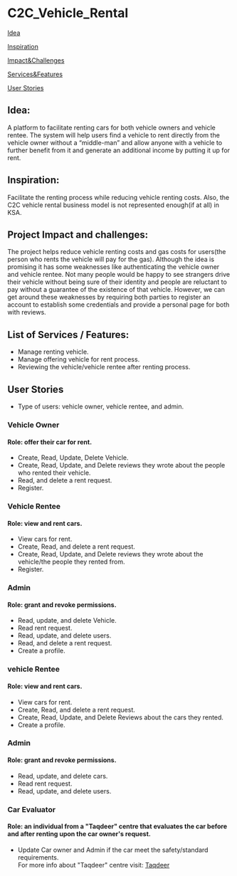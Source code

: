 # C2C_Vehicle_Rental
[Idea](https://github.com/jawaher-alqotym/C2C_Car_Rental/blob/main/README.md#idea "Idea")

[Inspiration](https://github.com/jawaher-alqotym/C2C_Car_Rental/blob/main/README.md#inspiration "Inspiration")

[Impact&Challenges](https://github.com/jawaher-alqotym/C2C_Car_Rental/blob/main/README.md#project-impact-and-challenges "Impact&Challenges")

[Services&Features](https://github.com/jawaher-alqotym/C2C_Car_Rental/blob/main/README.md#list-of-services--features "Services&Features")

[User Stories](https://github.com/jawaher-alqotym/C2C_Car_Rental/blob/main/README.md#user-stories "User Stories")
## Idea:
A platform to facilitate renting cars for both vehicle owners and vehicle rentee. The system will help users find a vehicle to rent directly from the vehicle owner without a “middle-man” and allow anyone with a vehicle to further benefit from it and generate an additional income by putting it up for rent.

## Inspiration:
Facilitate the renting process while reducing vehicle renting costs. Also, the C2C vehicle rental business model is not represented enough(if at all) in KSA.

## Project Impact and challenges:
The project helps reduce vehicle renting costs and gas costs for users(the person who rents the vehicle will pay for the gas). Although the idea is promising it has some weaknesses like authenticating the vehicle owner and vehicle rentee. Not many people would be happy to see strangers drive their vehicle without being sure of their identity and people are reluctant to pay without a guarantee of the existence of that vehicle. However, we can get around these weaknesses by requiring both parties to register an account to establish some credentials and provide a personal page for both with reviews.

## List of Services / Features:
- Manage renting vehicle.
- Manage offering vehicle for rent process.
- Reviewing the vehicle/vehicle rentee after renting process.


## User Stories
- Type of users: vehicle owner, vehicle rentee, and admin.

### Vehicle Owner
#### Role: offer their car for rent.
- Create, Read, Update, Delete Vehicle.
- Create, Read, Update, and Delete reviews they wrote about the people who rented their vehicle.
- Read, and delete a rent request.
- Register.


### Vehicle Rentee
#### Role: view and rent cars.
- View cars for rent.
- Create, Read, and delete a rent request.
- Create, Read, Update, and Delete reviews they wrote about the vehicle/the people they rented from.
- Register.

### Admin
#### Role: grant and revoke permissions.
- Read, update, and delete Vehicle. 
- Read rent request.
- Read, update, and delete users.
- Read, and delete a rent request.
- Create a profile.


### vehicle Rentee
#### Role: view and rent cars.
- View cars for rent.
- Create, Read, and delete a rent request.
- Create, Read, Update, and Delete Reviews about the cars they rented.
- Create a profile.

### Admin
#### Role: grant and revoke permissions.
- Read, update, and delete cars. 
- Read rent request.
- Read, update, and delete users.

### Car Evaluator
#### Role: an individual from a "Taqdeer" centre that evaluates the car before and after renting upon the car owner's request.
- Update Car owner and Admin if the car meet the safety/standard requirements.
<br>For more info about "Taqdeer" centre visit: [Taqdeer](https://taqeem.gov.sa/news/%D8%A7%D8%B9%D8%AA%D9%85%D8%A7%D8%AF-%D9%85%D8%B1%D8%A7%D9%83%D8%B2/ "Taqdeer")



